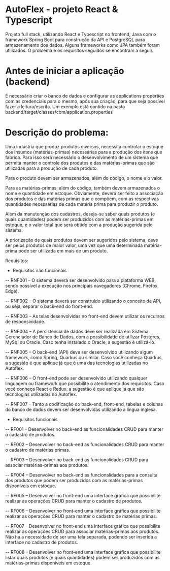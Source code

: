 # AutoFlex - projeto React & Typescript 
Projeto full stack, utilizando React e Typescript no frontend, Java com o framework Spring Boot para construção da API e PostgreSQL para armazenamento dos dados. Alguns frameworks como JPA também foram utilizados. O problema e os requisitos seguidos se encontram a seguir.

# Antes de iniciar a aplicação (backend)
É necessário criar o banco de dados e configurar as applications properties com as credenciais para o mesmo, após sua criação, para que seja possível fazer a leitura/escrita. Um exemplo está contido na pasta backend/target/classes/com/application.properties

# Descrição do problema:

Uma indústria que produz produtos diversos, necessita controlar o estoque dos insumos (matérias-primas) necessárias para a produção dos itens que fabrica. Para isso será necessário o desenvolvimento de um sistema que permita manter o controle dos produtos e das matérias-primas que são utilizadas para a produção de cada produto.

Para o produto devem ser armazenados, além do código, o nome e o valor.

Para as matérias-primas, além do código, também devem armazenados o nome e quantidade em estoque. Obviamente, deverá ser feito a associação dos produtos e das matérias primas que o compõem, com as respectivas quantidades necessárias de cada matéria prima para produzir o produto.

Além da manutenção dos cadastros, deseja-se saber quais produtos (e quais quantidades) podem ser produzidos com as matérias-primas em estoque, e o valor total que será obtido com a produção sugerida pelo sistema.

A priorização de quais produtos devem ser sugeridos pelo sistema, deve ser pelos produtos de maior valor, uma vez que uma determinada matéria-prima pode ser utilizada em mais de um produto.

Requisitos:

- Requisitos não funcionais

-- RNF001 – O sistema deverá ser desenvolvido para a plataforma WEB, sendo possível a execução nos principais navegadores (Chrome, Firefox, Edge).

-- RNF002 – O sistema deverá ser construído utilizando o conceito de API, ou seja, separar o back-end do front-end.

-- RNF003 – As telas desenvolvidas no front-end devem utilizar os recursos de responsividade.

-- RNF004 – A persistência de dados deve ser realizada em Sistema Gerenciador de Banco de Dados, com a possibilidade de utilizar Postgres, MySql ou Oracle. Caso tenha instalado o Oracle, a sugestão é utilizá-lo.

-- RNF005 – O back-end (API) deve ser desenvolvido utilizando algum framework, como Spring, Quarkus ou similar. Caso você conheça Quarkus, a sugestão é que aplique já que é uma das tecnologias utilizadas no Autoflex.

-- RNF006 – O front-end pode ser desenvolvido utilizando qualquer linguagem ou framework que possibilite o atendimento dos requisitos. Caso você conheça React e Redux, a sugestão é que aplique já que são tecnologias utilizadas no Autoflex.

-- RNF007 – Tanto a codificação do back-end, front-end, tabelas e colunas do banco de dados devem ser desenvolvidas utilizando a língua inglesa.

- Requisitos funcionais

-- RF001 – Desenvolver no back-end as funcionalidades CRUD para manter o cadastro de produtos.

-- RF002 – Desenvolver no back-end as funcionalidades CRUD para manter o cadastro de matérias primas.

-- RF003 – Desenvolver no back-end as funcionalidades CRUD para associar matérias-primas aos produtos.

-- RF004 – Desenvolver no back-end as funcionalidades para a consulta dos produtos que podem ser produzidos com as matérias-primas disponíveis em estoque.

-- RF005 – Desenvolver no front-end uma interface gráfica que possibilite realizar as operações CRUD para manter o cadastro de produtos.

-- RF006 – Desenvolver no front-end uma interface gráfica que possibilite realizar as operações CRUD para manter o cadastro de matérias primas.

-- RF007 – Desenvolver no front-end uma interface gráfica que possibilite realizar as operações CRUD para associar matérias-primas aos produtos. Não há a necessidade de ser uma tela separada, podendo ser inserida a interface no cadastro de produtos.

-- RF008 – Desenvolver no front-end uma interface gráfica que possibilite listar quais produtos (e quais quantidades) podem ser produzidos com as matérias-primas disponíveis em estoque.


